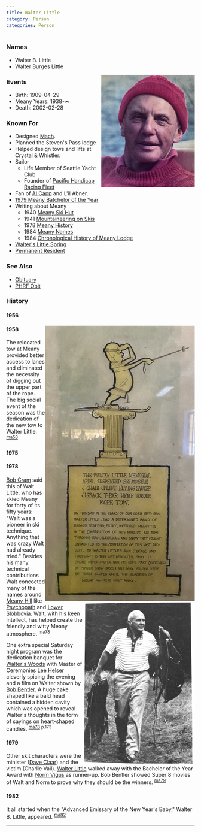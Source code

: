 ```yaml
---
title: Walter Little
category: Person
categories: Person
---
```


### Names

- Walter B. Little
- Walter Burges Little

<img src="img/walter-little.png" width="250px" align="right">

### Events

- Birth: 1909-04-29
- Meany Years: 1938-[∞](Permanent-Resident)
- Death: 2002-02-28

### Known For

* Designed [Mach](Mach).
* Planned the Steven's Pass lodge
* Helped design tows and lifts at Crystal & Whistler.
* Sailor
    * Life Member of Seattle Yacht Club
    * Founder of [Pacific Handicap Racing Fleet](http://phrf-nw.org/founders/)
* Fan of [Al Capp](https://en.wikipedia.org/wiki/Al_Capp) and L'il Abner.
* [1979 Meany Batchelor of the Year][ma79]
* Writing about Meany
    * 1940 [Meany Ski Hut][ma40]
    * 1941 [Mountaineering on Skis][ma41]
    * 1978 [Meany History][ma78]
    * 1984 [Meany Names](Names-Walt)
    * 1984 [Chronological History of Meany Lodge][hw]
* [Walter's Little Spring](Propane-Hut)
* [Permanent Resident](Permanent-Resident)

### See Also

- [Obituary](http://www.alpenglow.org/ski-history/notes/orig/little-walt-obit.txt)
- [PHRF Obit](http://phrf-nw.org/founders/)

### History

#### 1956

<img src="img/1956%20Walter%20Little.jpeg" alt="Walter Little Memorial Tow" width="400px" align="right">

#### 1958

The relocated tow at Meany provided better access to lanes and eliminated the necessity of digging out the upper part of the rope. The big social event of the season was the dedication of the new tow to Walter Little. <sup>[ma58][]</sup>

#### 1975

<img src="img/1975%20Walt%20Little.png" align="right" width="300px">

#### 1978

[Bob Cram](Bob-Cram) said this of Walt Little, who has skied Meany for forty of its fifty years: "Walt was a pioneer in ski technique. Anything that was crazy Walt had already tried." Besides his many technical contributions Walt concocted many of the names around [Meany Hill](Meany-Hill) like [Psychopath](Psychopath) and [Lower Slobbovia](Lower-Slobbovia). Walt, with his keen intellect, has helped create the friendly and witty Meany atmosphere. <sup>[ma78][]</sup>

One extra special Saturday night program was the dedication banquet for [Walter's Woods](Walter's-Woods) with Master of Ceremonies [Lee Helser](Lee-Helser) cleverly spicing the evening and a film on Walter shown by [Bob Bentler](Bob-Bentler). A huge cake shaped like a bald head contained a hidden cavity which was opened to reveal Walter's thoughts in the form of sayings on heart-shaped candies. <sup>[ma78][] p.173</sup>

#### 1979

Other skit characters were the minister ([Dave Claar](Dave-Claar)) and the victim (Charlie Vail). [Walter Little](Walter-Little) walked away with the Bachelor of the Year Award with [Norm Vigus](Norm-Vigus) as runner-up. Bob Bentler showed Super 8 movies of Walt and Norm to prove why they should be the winners. <sup>[ma79][]</sup>

#### 1982

It all started when the "Advanced Emissary of the New Year's Baby," Walter B. Little, appeared. <sup>[ma82][]</sup>


---

[hw]: History-Walt "Meany History, by Walt Little"
[ma40]: Mountaineer-Annual#1940
[ma41]: Mountaineer-Annual#1941
[ma58]: Mountaineer-Annual#1958
[ma78]: Mountaineer-Annual#1978
[ma79]: Mountaineer-Annual#1979
[ma82]: Mountaineer-Annual#1982
